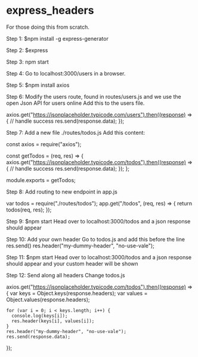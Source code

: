 # express_headers

For those doing this from scratch.

Step 1:
$npm install -g express-generator

Step 2:
$express

Step 3:
npm start

Step 4:
Go to localhost:3000/users in a browser.

Step 5:
$npm install axios

Step 6:
Modify the users route, found in routes/users.js and we use the open Json API for users online
Add this to the users file.

axios.get("https://jsonplaceholder.typicode.com/users").then((response) => {
// handle success
res.send(response.data);
});

Step 7: Add a new file ./routes/todos.js
Add this content:

const axios = require("axios");

const getTodos = (req, res) => {
axios.get("https://jsonplaceholder.typicode.com/todos").then((response) => {
// handle success
res.send(response.data);
});
};

module.exports = getTodos;

Step 8: Add routing to new endpoint in app.js

var todos = require("./routes/todos");
app.get("/todos", (req, res) => {
return todos(req, res);
});

Step 9:
$npm start
Head over to localhost:3000/todos and a json response should appear

Step 10: Add your own header
Go to todos.js and add this before the line res.send()
res.header("my-dummy-header", "no-use-vale");

Step 11:
$npm start
Head over to localhost:3000/todos and a json response should appear and your custom header will be shown

Step 12: Send along all headers
Change todos.js

axios.get("https://jsonplaceholder.typicode.com/todos").then((response) => {
var keys = Object.keys(response.headers);
var values = Object.values(response.headers);

    for (var i = 0; i < keys.length; i++) {
      console.log(keys[i]);
      res.header(keys[i], values[i]);
    }
    res.header("my-dummy-header", "no-use-vale");
    res.send(response.data);

});
